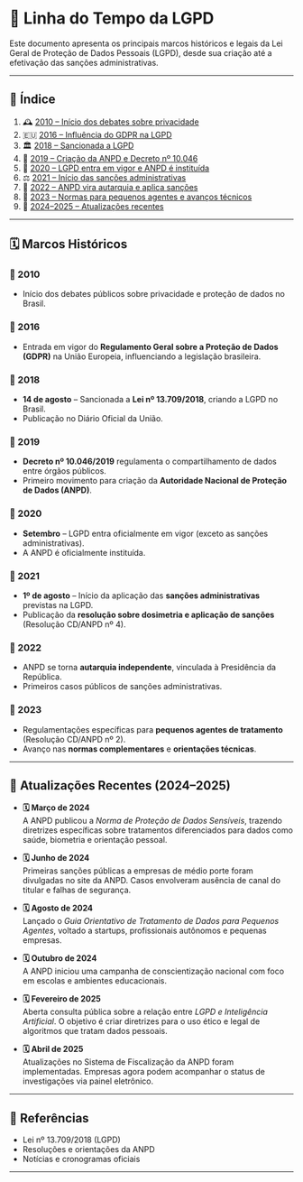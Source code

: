 # 🧾 Linha do Tempo da LGPD

Este documento apresenta os principais marcos históricos e legais da Lei Geral de Proteção de Dados Pessoais (LGPD), desde sua criação até a efetivação das sanções administrativas.

---

## 📌 Índice

1. 🕰️ [2010 – Início dos debates sobre privacidade](#-2010--início-dos-debates-sobre-privacidade)
2. 🇪🇺 [2016 – Influência do GDPR na LGPD](#-2016--influência-do-gdpr-na-lgpd)
3. 🏛️ [2018 – Sancionada a LGPD](#-2018--sancionada-a-lgpd)
4. 🏢 [2019 – Criação da ANPD e Decreto nº 10.046](#-2019--criação-da-anpd-e-decreto-nº-10046)
5. 📜 [2020 – LGPD entra em vigor e ANPD é instituída](#-2020--lgpd-entra-em-vigor-e-anpd-é-instituída)
6. ⚖️ [2021 – Início das sanções administrativas](#-2021--início-das-sanções-administrativas)
7. 🧾 [2022 – ANPD vira autarquia e aplica sanções](#-2022--anpd-vira-autarquia-e-aplica-sanções)
8. 🧩 [2023 – Normas para pequenos agentes e avanços técnicos](#-2023--normas-para-pequenos-agentes-e-avanços-técnicos)
9. 🔄 [2024–2025 – Atualizações recentes](#-20242025--atualizações-recentes)

---

## 🗓️ Marcos Históricos

### 📌 2010
- Início dos debates públicos sobre privacidade e proteção de dados no Brasil.

### 📌 2016
- Entrada em vigor do **Regulamento Geral sobre a Proteção de Dados (GDPR)** na União Europeia, influenciando a legislação brasileira.

### 📌 2018
- **14 de agosto** – Sancionada a **Lei nº 13.709/2018**, criando a LGPD no Brasil.
- Publicação no Diário Oficial da União.

### 📌 2019
- **Decreto nº 10.046/2019** regulamenta o compartilhamento de dados entre órgãos públicos.
- Primeiro movimento para criação da **Autoridade Nacional de Proteção de Dados (ANPD)**.

### 📌 2020
- **Setembro** – LGPD entra oficialmente em vigor (exceto as sanções administrativas).
- A ANPD é oficialmente instituída.

### 📌 2021
- **1º de agosto** – Início da aplicação das **sanções administrativas** previstas na LGPD.
- Publicação da **resolução sobre dosimetria e aplicação de sanções** (Resolução CD/ANPD nº 4).

### 📌 2022
- ANPD se torna **autarquia independente**, vinculada à Presidência da República.
- Primeiros casos públicos de sanções administrativas.

### 📌 2023
- Regulamentações específicas para **pequenos agentes de tratamento** (Resolução CD/ANPD nº 2).
- Avanço nas **normas complementares** e **orientações técnicas**.

---

## 📅 Atualizações Recentes (2024–2025)

- **🗓️ Março de 2024**  
  A ANPD publicou a *Norma de Proteção de Dados Sensíveis*, trazendo diretrizes específicas sobre tratamentos diferenciados para dados como saúde, biometria e orientação pessoal.

- **🗓️ Junho de 2024**  
  Primeiras sanções públicas a empresas de médio porte foram divulgadas no site da ANPD. Casos envolveram ausência de canal do titular e falhas de segurança.

- **🗓️ Agosto de 2024**  
  Lançado o *Guia Orientativo de Tratamento de Dados para Pequenos Agentes*, voltado a startups, profissionais autônomos e pequenas empresas.

- **🗓️ Outubro de 2024**  
  A ANPD iniciou uma campanha de conscientização nacional com foco em escolas e ambientes educacionais.

- **🗓️ Fevereiro de 2025**  
  Aberta consulta pública sobre a relação entre *LGPD e Inteligência Artificial*. O objetivo é criar diretrizes para o uso ético e legal de algoritmos que tratam dados pessoais.

- **🗓️ Abril de 2025**  
  Atualizações no Sistema de Fiscalização da ANPD foram implementadas. Empresas agora podem acompanhar o status de investigações via painel eletrônico.

---

## 📎 Referências

- Lei nº 13.709/2018 (LGPD)
- Resoluções e orientações da ANPD
- Notícias e cronogramas oficiais

---
